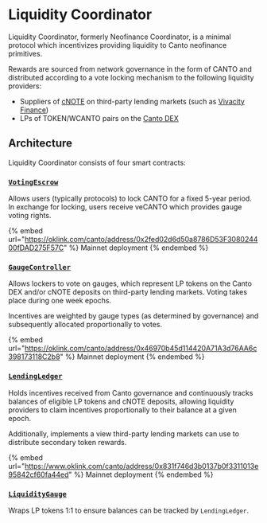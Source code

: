 # Liquidity Coordinator

Liquidity Coordinator, formerly Neofinance Coordinator, is a minimal protocol which incentivizes providing liquidity to Canto neofinance primitives.

Rewards are sourced from network governance in the form of CANTO and distributed according to a vote locking mechanism to the following liquidity providers:

* Suppliers of [cNOTE](../../neofinance/overview.md#cnote) on third-party lending markets (such as [Vivacity Finance](https://vivacity.finance/))
* LPs of TOKEN/WCANTO pairs on the [Canto DEX](../../free-public-infrastructure-fpi/dex.md)&#x20;

## Architecture <a href="#architecture" id="architecture"></a>

Liquidity Coordinator consists of four smart contracts:

### [`VotingEscrow`](votingescrow.md) <a href="#votingescrow" id="votingescrow"></a>

Allows users (typically protocols) to lock CANTO for a fixed 5-year period. In exchange for locking, users receive veCANTO which provides gauge voting rights.

{% embed url="https://oklink.com/canto/address/0x2fed02d6d50a8786D53F308024400fDAD275F57C" %}
Mainnet deployment
{% endembed %}

### [`GaugeController`](./#gaugecontroller) <a href="#gaugecontroller" id="gaugecontroller"></a>

Allows lockers to vote on gauges, which represent LP tokens on the Canto DEX and/or cNOTE deposits on third-party lending markets. Voting takes place during one week epochs.

Incentives are weighted by gauge types (as determined by governance) and subsequently allocated proportionally to votes.

{% embed url="https://oklink.com/canto/address/0x46970b45d114420A71A3d76AA6c398173118C2b8" %}
Mainnet deployment
{% endembed %}

### [`LendingLedger`](./#lendingledger) <a href="#lendingledger" id="lendingledger"></a>

Holds incentives received from Canto governance and continuously tracks balances of eligible LP tokens and cNOTE deposits, allowing liquidity providers to claim incentives proportionally to their balance at a given epoch.

Additionally, implements a view third-party lending markets can use to distribute secondary token rewards.

{% embed url="https://www.oklink.com/canto/address/0x831f746d3b0137b0f3311013e95842cf60fa44ed" %}
Mainnet deployment
{% endembed %}

### [`LiquidityGauge`](https://docs.canto.io/technical-reference/neofinance-coordinator/liquiditygauge)

Wraps LP tokens 1:1 to ensure balances can be tracked by `LendingLedger`.
